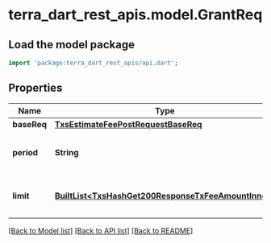 # terra_dart_rest_apis.model.GrantReq

## Load the model package
```dart
import 'package:terra_dart_rest_apis/api.dart';
```

## Properties
Name | Type | Description | Notes
------------ | ------------- | ------------- | -------------
**baseReq** | [**TxsEstimateFeePostRequestBaseReq**](TxsEstimateFeePostRequestBaseReq.md) |  | 
**period** | **String** | nano second of time duration | 
**limit** | [**BuiltList&lt;TxsHashGet200ResponseTxFeeAmountInner&gt;**](TxsHashGet200ResponseTxFeeAmountInner.md) | required when grant MsgType == send | [optional] 

[[Back to Model list]](../README.md#documentation-for-models) [[Back to API list]](../README.md#documentation-for-api-endpoints) [[Back to README]](../README.md)


